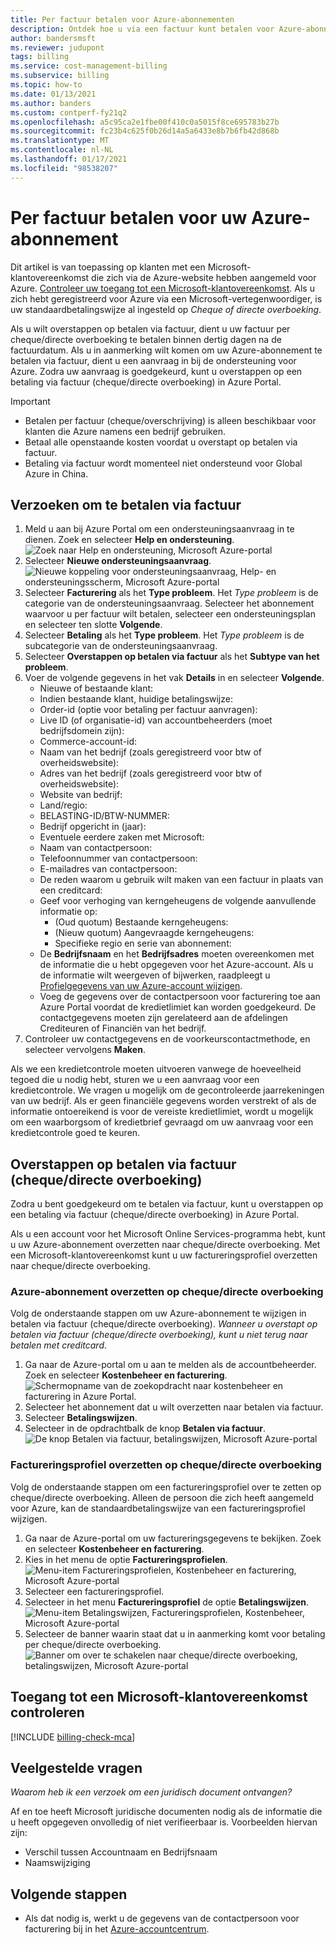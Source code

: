 ```yaml
---
title: Per factuur betalen voor Azure-abonnementen
description: Ontdek hoe u via een factuur kunt betalen voor Azure-abonnementen. Zie Veelgestelde vragen voor meer informatie.
author: bandersmsft
ms.reviewer: judupont
tags: billing
ms.service: cost-management-billing
ms.subservice: billing
ms.topic: how-to
ms.date: 01/13/2021
ms.author: banders
ms.custom: contperf-fy21q2
ms.openlocfilehash: a5c95ca2e1fbe00f410c0a5015f8ce695783b27b
ms.sourcegitcommit: fc23b4c625f0b26d14a5a6433e8b7b6fb42d868b
ms.translationtype: MT
ms.contentlocale: nl-NL
ms.lasthandoff: 01/17/2021
ms.locfileid: "98538207"
---
```

# <a name="pay-for-your-azure-subscription-by-invoice"></a>Per factuur betalen voor uw Azure-abonnement

Dit artikel is van toepassing op klanten met een Microsoft-klantovereenkomst die zich via de Azure-website hebben aangemeld voor Azure. [Controleer uw toegang tot een Microsoft-klantovereenkomst](#check-access-to-a-microsoft-customer-agreement). Als u zich hebt geregistreerd voor Azure via een Microsoft-vertegenwoordiger, is uw standaardbetalingswijze al ingesteld op *Cheque of directe overboeking*.

Als u wilt overstappen op betalen via factuur, dient u uw factuur per cheque/directe overboeking te betalen binnen dertig dagen na de factuurdatum. Als u in aanmerking wilt komen om uw Azure-abonnement te betalen via factuur, dient u een aanvraag in bij de ondersteuning voor Azure. Zodra uw aanvraag is goedgekeurd, kunt u overstappen op een betaling via factuur (cheque/directe overboeking) in Azure Portal.

> [!IMPORTANT]
> * Betalen per factuur (cheque/overschrijving) is alleen beschikbaar voor klanten die Azure namens een bedrijf gebruiken.
> * Betaal alle openstaande kosten voordat u overstapt op betalen via factuur.
> * Betaling via factuur wordt momenteel niet ondersteund voor Global Azure in China.

## <a name="request-to-pay-by-invoice"></a>Verzoeken om te betalen via factuur

1. Meld u aan bij Azure Portal om een ondersteuningsaanvraag in te dienen. Zoek en selecteer **Help en ondersteuning**.  
    ![Zoek naar Help en ondersteuning, Microsoft Azure-portal](./media/pay-by-invoice/search-for-help-and-support.png)
1. Selecteer **Nieuwe ondersteuningsaanvraag**.  
    ![Nieuwe koppeling voor ondersteuningsaanvraag, Help- en ondersteuningsscherm, Microsoft Azure-portal](./media/pay-by-invoice/help-and-support.png)
1. Selecteer **Facturering** als het **Type probleem**. Het *Type probleem* is de categorie van de ondersteuningsaanvraag. Selecteer het abonnement waarvoor u per factuur wilt betalen, selecteer een ondersteuningsplan en selecteer ten slotte **Volgende**.
1. Selecteer **Betaling** als het **Type probleem**. Het *Type probleem* is de subcategorie van de ondersteuningsaanvraag.
1. Selecteer **Overstappen op betalen via factuur** als het **Subtype van het probleem**.
1. Voer de volgende gegevens in het vak **Details** in en selecteer **Volgende**.
    - Nieuwe of bestaande klant:
    - Indien bestaande klant, huidige betalingswijze:
    - Order-id (optie voor betaling per factuur aanvragen):
    - Live ID (of organisatie-id) van accountbeheerders (moet bedrijfsdomein zijn):
    - Commerce-account-id:
    - Naam van het bedrijf (zoals geregistreerd voor btw of overheidswebsite):
    - Adres van het bedrijf (zoals geregistreerd voor btw of overheidswebsite):
    - Website van bedrijf:
    - Land/regio:
    - BELASTING-ID/BTW-NUMMER:
    - Bedrijf opgericht in (jaar):
    - Eventuele eerdere zaken met Microsoft:
    - Naam van contactpersoon:
    - Telefoonnummer van contactpersoon:
    - E-mailadres van contactpersoon:
    - De reden waarom u gebruik wilt maken van een factuur in plaats van een creditcard:
    - Geef voor verhoging van kerngeheugens de volgende aanvullende informatie op:
        - (Oud quotum) Bestaande kerngeheugens:
        - (Nieuw quotum) Aangevraagde kerngeheugens:
        - Specifieke regio en serie van abonnement:
    - De **Bedrijfsnaam** en het **Bedrijfsadres** moeten overeenkomen met de informatie die u hebt opgegeven voor het Azure-account. Als u de informatie wilt weergeven of bijwerken, raadpleegt u [Profielgegevens van uw Azure-account wijzigen](change-azure-account-profile.md).
    - Voeg de gegevens over de contactpersoon voor facturering toe aan Azure Portal voordat de kredietlimiet kan worden goedgekeurd. De contactgegevens moeten zijn gerelateerd aan de afdelingen Crediteuren of Financiën van het bedrijf.
1. Controleer uw contactgegevens en de voorkeurscontactmethode, en selecteer vervolgens **Maken**.

Als we een kredietcontrole moeten uitvoeren vanwege de hoeveelheid tegoed die u nodig hebt, sturen we u een aanvraag voor een kredietcontrole. We vragen u mogelijk om de gecontroleerde jaarrekeningen van uw bedrijf. Als er geen financiële gegevens worden verstrekt of als de informatie ontoereikend is voor de vereiste kredietlimiet, wordt u mogelijk om een waarborgsom of kredietbrief gevraagd om uw aanvraag voor een kredietcontrole goed te keuren.

## <a name="switch-to-invoice-pay-checkwire-transfer"></a>Overstappen op betalen via factuur (cheque/directe overboeking)

Zodra u bent goedgekeurd om te betalen via factuur, kunt u overstappen op een betaling via factuur (cheque/directe overboeking) in Azure Portal.

Als u een account voor het Microsoft Online Services-programma hebt, kunt u uw Azure-abonnement overzetten naar cheque/directe overboeking. Met een Microsoft-klantovereenkomst kunt u uw factureringsprofiel overzetten naar cheque/directe overboeking.

### <a name="switch-azure-subscription-to-checkwire-transfer"></a>Azure-abonnement overzetten op cheque/directe overboeking

Volg de onderstaande stappen om uw Azure-abonnement te wijzigen in betalen via factuur (cheque/directe overboeking). *Wanneer u overstapt op betalen via factuur (cheque/directe overboeking), kunt u niet terug naar betalen met creditcard*.

1. Ga naar de Azure-portal om u aan te melden als de accountbeheerder. Zoek en selecteer **Kostenbeheer en facturering**.  
    ![Schermopname van de zoekopdracht naar kostenbeheer en facturering in Azure Portal.](./media/pay-by-invoice/search.png)
1. Selecteer het abonnement dat u wilt overzetten naar betalen via factuur.
1. Selecteer **Betalingswijzen**.
1. Selecteer in de opdrachtbalk de knop **Betalen via factuur**.  
    ![De knop Betalen via factuur, betalingswijzen, Microsoft Azure-portal](./media/pay-by-invoice/pay-by-invoice.png)

### <a name="switch-billing-profile-to-checkwire-transfer"></a>Factureringsprofiel overzetten op cheque/directe overboeking

Volg de onderstaande stappen om een factureringsprofiel over te zetten op cheque/directe overboeking. Alleen de persoon die zich heeft aangemeld voor Azure, kan de standaardbetalingswijze van een factureringsprofiel wijzigen.

1. Ga naar de Azure-portal om uw factureringsgegevens te bekijken. Zoek en selecteer **Kostenbeheer en facturering**.
1. Kies in het menu de optie **Factureringsprofielen**.  
    ![Menu-item Factureringsprofielen, Kostenbeheer en facturering, Microsoft Azure-portal](./media/pay-by-invoice/billing-profile.png)
1. Selecteer een factureringsprofiel.
1. Selecteer in het menu **Factureringsprofiel** de optie **Betalingswijzen**.  
   ![Menu-item Betalingswijzen, Factureringsprofielen, Kostenbeheer, Microsoft Azure-portal](./media/pay-by-invoice/billing-profile-payment-methods.png)
1. Selecteer de banner waarin staat dat u in aanmerking komt voor betaling per cheque/directe overboeking.  
    ![Banner om over te schakelen naar cheque/directe overboeking, betalingswijzen, Microsoft Azure-portal](./media/pay-by-invoice/customer-led-switch-to-invoice.png)

## <a name="check-access-to-a-microsoft-customer-agreement"></a>Toegang tot een Microsoft-klantovereenkomst controleren
[!INCLUDE [billing-check-mca](../../../includes/billing-check-mca.md)]

## <a name="frequently-asked-questions"></a>Veelgestelde vragen

*Waarom heb ik een verzoek om een juridisch document ontvangen?*

Af en toe heeft Microsoft juridische documenten nodig als de informatie die u heeft opgegeven onvolledig of niet verifieerbaar is. Voorbeelden hiervan zijn:

* Verschil tussen Accountnaam en Bedrijfsnaam
* Naamswijziging

## <a name="next-steps"></a>Volgende stappen

* Als dat nodig is, werkt u de gegevens van de contactpersoon voor facturering bij in het [Azure-accountcentrum](https://account.azure.com/Profile).